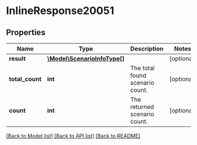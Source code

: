 # InlineResponse20051

## Properties
Name | Type | Description | Notes
------------ | ------------- | ------------- | -------------
**result** | [**\Model\ScenarioInfoType[]**](ScenarioInfoType.md) |  | [optional] 
**total_count** | **int** | The total found scenario count. | [optional] 
**count** | **int** | The returned scenario count. | [optional] 

[[Back to Model list]](../README.md#documentation-for-models) [[Back to API list]](../README.md#documentation-for-api-endpoints) [[Back to README]](../README.md)


